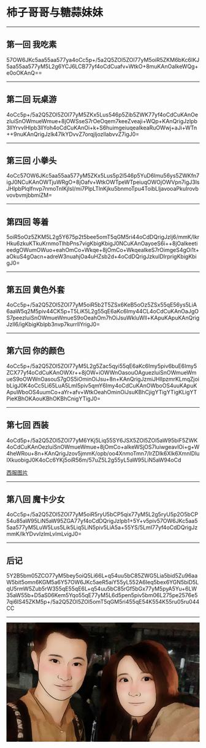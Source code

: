 # 柿子哥哥与糖蒜妹妹

***
## 第一回 我吃素
57OW6JKc5aa55aa577ya4oCc5p+/5a2Q5ZOl5ZOl77yM5oiR5ZKM6bKc6IKJ5aa55aa577yM5L2g6YCJ6LCB77yf4oCdCuafv+WtkO+8muKAnOaIkeWQg+e0oOKAnQ==

***

## 第二回 玩桌游
4oCc5p+/5a2Q5ZOl5ZOl77yM5ZKx5Lus546p5Zib5ZWK77yf4oCdCuKAnOezluiSnOWmueWmue+8jOWSseS7rOeOqem7keeZveaji+WQp+KAnQrigJzlpb3llYrvvIHlpb3llYoh4oCdCuKAnOi+k+S6huimgeiuqeaIkeaRuOWwj+aJi+WTn++9nuKAnQrigJzlk47lkYDvvZ7orqjljozllabvvZ7igJ0=

***

## 第三回 小拳头
4oCc57OW6JKc5aa55aa577yM5ZKx5Lus5p2l546p5YuD6Imu56ys5ZWKfn7igJ0NCuKAnOWTjuWRgO+8jOafv+WtkOWTpeWTpeiuqOWOjOWVpn7igJ3lsJHlpbPlqIfnvp7nmoTnlKjlsI/mi7PlpLTlnKjku5bnmoTpu4ToibLljavooaPkuIrovbvovbvmjbbmiZM=

***

## 第四回 等着
5oiR5oOz5ZKM5L2g5Y675p2t5bee5omT5qGM5ri44oCdDQrigJzlj6/mmK/lkrHku6zkuKTkuKrnmoTlhbPns7vigKbigKbigJ0NCuKAnOayoeS6i++8jOaIkeetieedgOWumOWuo+eahOmCo+Wkqe+8jOmCo+WkqeaIkeS7rOimgeS4gOi1t+aOkuS4gOacn+adreW3nuahjOa4uHZsb2d+4oCdDQrigJzkuIDlrprigKbigKbigJ0=

***

## 第五回 黄色外套
4oCc5p+/5a2Q5ZOl5ZOl77yM5oiR5b2T5ZSx6KeB5oOz5ZSx55qE56ys5LiA6aaW5q2M5piv44CK5p+T5LiK5L2g55qE6aKc6Imy44CL4oCdCuKAnOaJgOS7peezluiSnOWmueWmueS9oOeahOm7hOiJsuWkluWll+KApuKApuKAnQrigJzll6/igKbigKblpb3nvp7kurrllYrigJ0=

***

## 第六回 你的颜色
4oCc5p+/5a2Q5ZOl5ZOl77yM5L2g5Zac5qyi55qE6aKc6Imy5piv6buE6Imy5ZCX77yf4oCdCuKAnOWXr++8jOW+iOWWnOasouOAguezluiSnOWmueWmueS9oOWWnOasouS7gOS5iOminOiJsu+8n+KAnQrigJzmiJHllpzmrKLmqZjoibLigJ0K4oCc5Li65LuA5LmI5piv5qmY6Imy4oCdCuKAnOWboOS4uuKApuKApuWboOS4uumCo+aYr+afv+WtkOeahOminOiJsuKBhCjigYTigYTigKLigYTPieKBhOKAouKBhOKBhCnigYTigJ0=

***

## 第七回 西装
4oCd5p+/5a2Q5ZOl5ZOl77yM6YKj5Liq55SY6JSX5ZOl5ZOl5aW95biF5ZWK4oCdCuKAnOezluiSnOWmueWmue+8jOmCo+aIkeWSjOS7luiwgeavlOi+g+W4heWRou+8n+KAnQrigJzov5jmmK/opb/oo4XnmoTmn7/lrZDlk6Xlk6XmnIDluIXkuobigJ0K4oCc6YKj5oiR56m/57uZ5L2g55yL5aW95LiN5aW94oCd

[西服图片](./Image/西服)

***

## 第八回 魔卡少女
4oCc5p+/5a2Q5ZOl5ZOl77yM5oiR5ryU5bCP5qix77yM5L2g5ryU5p2O5bCP54u85aW95LiN5aW95ZGA77yf4oCdDQrigJzlpb1+5Y+v5piv57OW6JKc5aa55aa577yM5LuW5Lus5Lik5Liq5LiN5piv5LiA5a+55YS/5LmI77yf4oCdDQrigJzmmK/lkYDvvIzlmLvlmLvigJ0=

***

## 后记
5Y2B5bm05ZCO77yM5bey5oiQ5Li66L+q54uu5bC85ZWG5Lia5bid5Zu96aaW5bit5omn6KGM5a6Y57OW6JKc5aeR5aiY55yL552A6Ieq5bex6YGN5biD5LqU5rmW5Zub5rW355qE55qE6L+q54uu5bC85rGf5bGx77yM5pyA5Yu+6LW35aW55b+D5aS06Kem5Yqo55qE77yM5L6d5pen5piv5bm06L275pe2576e57qi6IS45ZKM5p+/5a2Q5ZOl5ZOl5omT5qGM5ri455qE54K554K55ru05ru044CC

***

![Sweet](./Image/BearLion.jpg) 